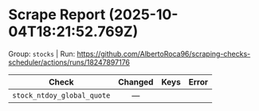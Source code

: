# Scrape Report (2025-10-04T18:21:52.769Z)

Group: `stocks`  |  Run: https://github.com/AlbertoRoca96/scraping-checks-scheduler/actions/runs/18247897176

| Check | Changed | Keys | Error |
|---|:---:|:--|:--|
| `stock_ntdoy_global_quote` | — |  |  |
